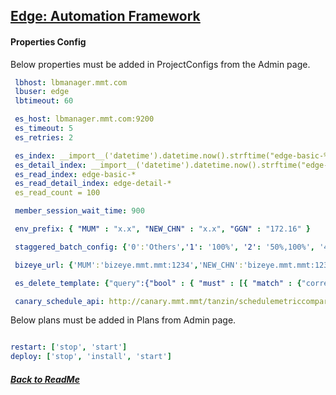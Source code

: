 ## [Edge: Automation Framework](/)

#### Properties Config

Below properties must be added in ProjectConfigs from the Admin page.

``` yaml
 lbhost: lbmanager.mmt.com
 lbuser: edge
 lbtimeout: 60

 es_host: lbmanager.mmt.com:9200
 es_timeout: 5
 es_retries: 2

 es_index: __import__('datetime').datetime.now().strftime("edge-basic-%Y-%m-%d")
 es_detail_index: __import__('datetime').datetime.now().strftime("edge-detail-%Y-%m-%d")
 es_read_index: edge-basic-*
 es_read_detail_index: edge-detail-*
 es_read_count = 100

 member_session_wait_time: 900

 env_prefix: { "MUM" : "x.x", "NEW_CHN" : "x.x", "GGN" : "172.16" }

 staggered_batch_config: {'0':'Others','1': '100%', '2': '50%,100%', '4':'25%,50%,100%', '8':'10%,25%,50%,100%'}

 bizeye_url: {'MUM':'bizeye.mmt.mmt:1234','NEW_CHN':'bizeye.mmt.mmt:1234'}

 es_delete_template: {"query":{"bool" : { "must" : [{ "match" : {"correlation":%(correlation)s }}, %(delete_query)s ]}}}

 canary_schedule_api: http://canary.mmt.mmt/tanzin/schedulemetriccomparison

```

Below plans must be added in Plans from Admin page.

```yaml

restart: ['stop', 'start']
deploy: ['stop', 'install', 'start']

```
##### [Back to ReadMe](/space/readme)
